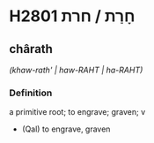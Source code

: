 # H2801 חָרַת / חרת

## chârath

_(khaw-rath' | haw-RAHT | ha-RAHT)_

### Definition

a primitive root; to engrave; graven; v

- (Qal) to engrave, graven

